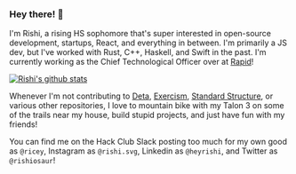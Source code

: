 ### Hey there! 👋

I'm Rishi, a rising HS sophomore that's super interested in open-source development, startups, React, and everything in between. I'm primarily a JS dev, but I've worked with Rust, C++, Haskell, and Swift in the past. I'm currently working as the Chief Technological Officer over at [Rapid](https://github.com/rapidotapp)!

[![Rishi's github stats](https://github-readme-stats.vercel.app/api?username=rishiosaur)](https://github.com/anuraghazra/github-readme-stats)


Whenever I'm not contributing to [Deta](https://deta.sh), [Exercism](https://exercism.io), [Standard Structure](https://github.com/Standard-Structure), or various other repositories, I love to mountain bike with my Talon 3 on some of the trails near my house, build stupid projects, and just have fun with my friends!

You can find me on the Hack Club Slack posting too much for my own good as `@ricey`, Instagram as `@rishi.svg`, Linkedin as `@heyrishi`, and Twitter as `@rishiosaur`!

